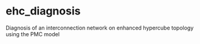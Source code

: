 # ehc_diagnosis
Diagnosis of an interconnection network on enhanced hypercube topology using the PMC model
